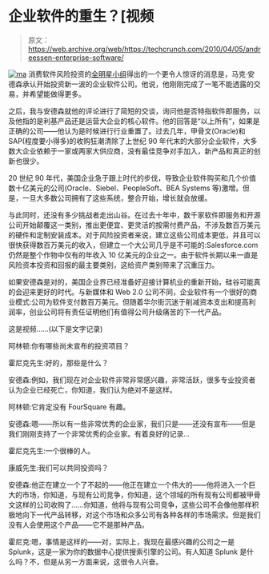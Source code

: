 # 企业软件的重生？[视频 

> 原文：<https://web.archive.org/web/https://techcrunch.com/2010/04/05/andreessen-enterprise-software/>

[![](img/c2cc832bbbf793f67929bfaba9d5c7b8.png "ma")](https://web.archive.org/web/20221007031425/https://beta.techcrunch.com/wp-content/uploads/2010/04/ma.jpg) 消费软件风险投资的[全明星小组](https://web.archive.org/web/20221007031425/https://beta.techcrunch.com/2010/04/04/top-vcs-debate-rising-startup-valuations-video)得出的一个更令人惊讶的消息是，马克·安德森承认开始投资新一波的企业软件公司。他说，他刚刚完成了一笔不能透露的交易，并希望能做得更多。

之后，我与安德森就他的评论进行了简短的交谈，询问他是否特指软件即服务，以及他指的是利基产品还是运营大企业的核心软件。他的回答是“以上所有”，如果是正确的公司——他认为是时候进行行业重置了。过去几年，甲骨文(Oracle)和 SAP(程度要小得多)的收购狂潮清除了上世纪 90 年代末的大部分企业软件，大多数大企业依赖于一家或两家大供应商，没有最佳竞争对手加入，新产品和真正的创新也很少。

20 世纪 90 年代，美国企业急于跟上时代的步伐，导致企业软件购买和几个价值数十亿美元的公司(Oracle、Siebel、PeopleSoft、BEA Systems 等)激增。但是，一旦大多数公司拥有了这些系统，整合开始，增长就会放缓。

与此同时，还没有多少挑战者走出山谷。在过去十年中，数千家软件即服务和开源公司开始颠覆这一类别，推出更便宜、更灵活的按需付费产品，不涉及数百万美元的硬件和定制安装成本。对于风险投资者来说，建立这些公司成本更低，并且可以很快获得数百万美元的收入，但建立一个大公司几乎是不可能的:Salesforce.com 仍然是整个作物中仅有的年收入 10 亿美元的企业之一。由于软件长期以来一直是风险资本投资和回报的最主要类别，这给资产类别带来了沉重压力。

如果安德森是对的，美国企业界已经准备好迎接计算机业的重新开始，硅谷可能真的会迎来更好的时代。与新媒体和 Web 2.0 公司不同，企业软件有一个很好的商业模式:公司为软件支付数百万美元。但随着华尔街沉迷于削减资本支出和提高利润率，创业公司将有责任证明他们有值得公司升级痛苦的下一代产品。

这是视频……(以下是文字记录)

阿林顿:你有哪些尚未宣布的投资项目？

霍尼克先生:好的，那些是什么？

安德森:例如，我们现在对企业软件非常非常感兴趣，非常活跃，很多专业投资者认为企业已经死亡，你知道，我们认为绝对不是这样。

阿林顿:它肯定没有 FourSquare 有趣。

安德森:嗯——所以有一些非常优秀的企业家，我们只是——还没有宣布——但是我们刚刚支持了一个非常优秀的企业家。有着良好的记录…

霍尼克先生:一个很棒的人。

康威先生:我们可以共同投资吗？

安德森:他正在建立一个了不起的——他正在建立一个伟大的——他将进入一个巨大的市场，你知道，与现有公司竞争，你知道，这个领域的所有现有公司都被甲骨文这样的公司收购了……你知道，他将与现有公司竞争，这些公司不会像他那样积极地向下一代产品转移，对这个市场和众多公司有各种各样的市场需求。但是我们没有人会使用这个产品——它不是那种产品。

霍尼克:嗯，事情是这样的——对，实际上，我现在最感兴趣的公司之一是 Splunk，这是一家为你的数据中心提供搜索引擎的公司。有人知道 Splunk 是什么吗？不，但是从另一方面来说，这很令人兴奋。